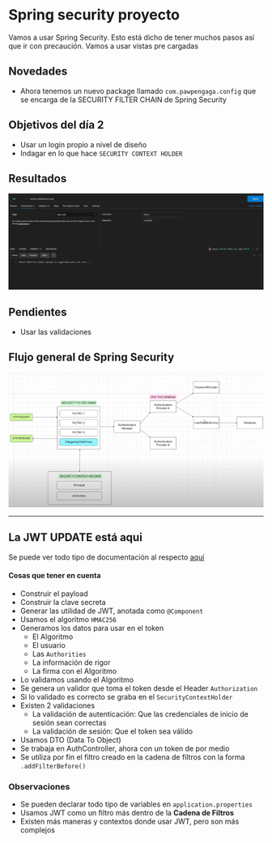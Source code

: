 # Spring security proyecto

Vamos a usar Spring Security. Esto está dicho de tener muchos pasos así que ir con precaución.
Vamos a usar vistas pre cargadas

## Novedades

- Ahora tenemos un nuevo package llamado `com.pawpengaga.config` que se encarga de la SECURITY FILTER CHAIN de Spring Security

## Objetivos del día 2

- Usar un login propio a nivel de diseño
- Indagar en lo que hace `SECURITY CONTEXT HOLDER`

## Resultados

![alt text](pictures/image.png)

## Pendientes

- Usar las validaciones

## Flujo general de Spring Security

![alt text](pictures/image-1.png)

---

## La JWT UPDATE está aqui

Se puede ver todo tipo de documentación al respecto [aquí](https://github.com/auth0/java-jwt)

#### Cosas que tener en cuenta

- Construir el payload
- Construir la clave secreta
- Generar las utilidad de JWT, anotada como `@Component`
- Usamos el algoritmo `HMAC256`
- Generamos los datos para usar en el token
  - El Algoritmo
  - El usuario
  - Las `Authorities`
  - La información de rigor
  - La firma con el Algoritmo
- Lo validamos usando el Algoritmo
- Se genera un validor que toma el token desde el Header `Authorization`
- Si lo validado es correcto se graba en el `SecurityContextHolder`
- Existen 2 validaciones
  - La validación de autenticación: Que las credenciales de inicio de sesión sean correctas
  - La validación de sesión: Que el token sea válido
- Usamos DTO (Data To Object)
- Se trabaja en AuthController, ahora con un token de por medio
- Se utiliza por fin el filtro creado en la cadena de filtros con la forma `.addFilterBefore()`

### Observaciones

- Se pueden declarar todo tipo de variables en `application.properties`
- Usamos JWT como un filtro más dentro de la **Cadena de Filtros**
- Existen más maneras y contextos donde usar JWT, pero son más complejos